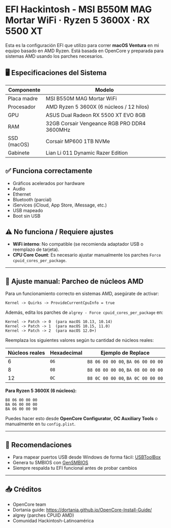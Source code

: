 # EFI Hackintosh - MSI B550M MAG Mortar WiFi · Ryzen 5 3600X · RX 5500 XT

Esta es la configuración EFI que utilizo para correr **macOS Ventura** en mi equipo basado en AMD Ryzen. Está basada en OpenCore y preparada para sistemas AMD usando los parches necesarios.

## 🖥️ Especificaciones del Sistema

| Componente       | Modelo                                     |
|------------------|--------------------------------------------|
| Placa madre      | MSI B550M MAG Mortar WiFi                  |
| Procesador       | AMD Ryzen 5 3600X (6 núcleos / 12 hilos)   |
| GPU              | ASUS Dual Radeon RX 5500 XT EVO 8GB        |
| RAM              | 32GB Corsair Vengeance RGB PRO DDR4 3600MHz|
| SSD (macOS)      | Corsair MP600 1TB NVMe                     |
| Gabinete         | Lian Li 011 Dynamic Razer Edition          |

## ✅ Funciona correctamente

- Gráficos acelerados por hardware
- Audio
- Ethernet
- Bluetooth (parcial)
- iServices (iCloud, App Store, iMessage, etc.)
- USB mapeado
- Boot sin USB

## ⚠️ No funciona / Requiere ajustes

- **WiFi interno**: No compatible (se recomienda adaptador USB o reemplazo de tarjeta).
- **CPU Core Count**: Es necesario ajustar manualmente los parches `Force cpuid_cores_per_package`.

---

## 🧠 Ajuste manual: Parcheo de núcleos AMD

Para un funcionamiento correcto en sistemas AMD, asegúrate de activar:

```
Kernel -> Quirks -> ProvideCurrentCpuInfo = true
```

Además, edita los parches de `algrey - Force cpuid_cores_per_package` en:

```
Kernel -> Patch -> 0  (para macOS 10.13, 10.14)
Kernel -> Patch -> 1  (para macOS 10.15, 11.0)
Kernel -> Patch -> 2  (para macOS 12.0+)
```

Reemplaza los siguientes valores según tu cantidad de núcleos reales:

| Núcleos reales | Hexadecimal | Ejemplo de Replace                |
|----------------|-------------|-----------------------------------|
| 6              | `06`        | `B8 06 00 00 00`, `BA 06 00 00 00`|
| 8              | `08`        | `B8 08 00 00 00`, `BA 08 00 00 00`|
| 12             | `0C`        | `B8 0C 00 00 00`, `BA 0C 00 00 00`|

**Para Ryzen 5 3600X (6 núcleos):**
```hex
B8 06 00 00 00
BA 06 00 00 00
BA 06 00 00 90
```

Puedes hacer esto desde **OpenCore Configurator**, **OC Auxiliary Tools** o manualmente en tu `config.plist`.

---

## 🧰 Recomendaciones

- Para mapear puertos USB desde Windows de forma fácil: [USBToolBox](https://github.com/USBToolBox/tool)
- Genera tu SMBIOS con [GenSMBIOS](https://github.com/corpnewt/GenSMBIOS)
- Siempre respalda tu EFI funcional antes de probar cambios

---

## 📥 Créditos

- OpenCore team  
- Dortania guide: https://dortania.github.io/OpenCore-Install-Guide/  
- algrey (parches CPUID AMD)  
- Comunidad Hackintosh-Latinoamérica  
